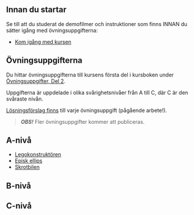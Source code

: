## Innan du startar
Se till att du studerat de demofilmer och instruktioner som finns INNAN du sätter igång med övningsuppgifterna:

* [Kom igång med kursen](https://coursepress.lnu.se/kurs/grundlaggande-programmering/kom-igang-med-kursen/)

## Övningsuppgifterna

Du hittar övningsuppgifterna till kursens första del i kursboken under [Övningsuppgifter, Del 2](https://coursepress.gitbooks.io/1dv021/content/ovningsuppgifter/del2/).

Uppgifterna är uppdelade i olika svårighetsnivåer från A till C, där C är den svåraste nivån.

[Lösningsförslag finns](https://github.com/1dv021/exercise-solution-proposals) till varje övningsuppgift (pågående arbete!).

>***OBS!*** Fler övningsuppgifter kommer att publiceras.

## A-nivå
- [Legokonstruktören](https://coursepress.gitbooks.io/1dv021/content/ovningsuppgifter/del2/legokonstruktoren/)
- [Episk ellips](https://coursepress.gitbooks.io/1dv021/content/ovningsuppgifter/del2/episk-ellips/)
- [Skrotbilen](https://coursepress.gitbooks.io/1dv021/content/ovningsuppgifter/del2/skrotbilen/)
 
## B-nivå

## C-nivå
